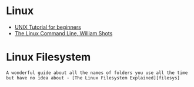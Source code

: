 # Linux

- [UNIX Tutorial for beginners](http://www.ee.surrey.ac.uk/Teaching/Unix/)
- [The Linux Command Line, William Shots](http://linuxcommand.org/tlcl.php)

# Linux Filesystem
	A wonderful guide about all the names of folders you use all the time but have no idea about - [The Linux Filesystem Explained][filesys]
[filesys]:https://www.linux.com/tutorials/linux-filesystem-explained/
